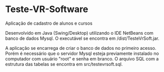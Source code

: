 # Teste-VR-Software
Aplicação de cadastro de alunos e cursos

Desenvolvido em Java (Swing/Desktop) utilizando o IDE NetBeans com banco de dados Mysql. O executável se encontra em /dist/TesteVrSoft.jar.

A aplicação se encarrega de criar o banco de dados no primeiro acesso. Porém é necessário que o servidor Mysql esteja previamente instalado no computador com usuário "root" e senha em branco. O arquivo SQL com a estrutura das tabelas se encontra em src/testevrsoft.sql.


